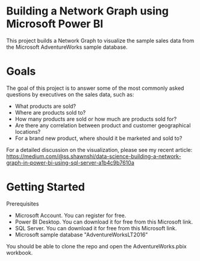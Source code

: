 # Building a Network Graph using Microsoft Power BI
This project builds a Network Graph to visualize the sample sales data from the Microsoft AdventureWorks sample database.

# Goals
The goal of this project is to answer some of the most commonly asked questions by executives on the sales data, such as:
* What products are sold?
* Where are products sold to?
* How many products are sold or how much are products sold for?
* Are there any correlation between product and customer geographical locations?
* For a brand new product, where should it be marketed and sold to?

For a detailed discussion on the visualization, please see my recent article: https://medium.com/@ss.shawnshi/data-science-building-a-network-graph-in-power-bi-using-sql-server-a1b4c9b7610a

# Getting Started 

Prerequisites
* Microsoft Account. You can register for free.
* Power BI Desktop. You can download it for free from this Microsoft link.
* SQL Server. You can download it for free from this Microsoft link.
* Microsoft sample database "AdventureWorksLT2016"

You should be able to clone the repo and open the AdventureWorks.pbix workbook.
